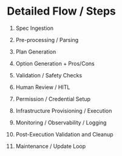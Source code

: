# Detailed Flow / Steps

1. Spec Ingestion

1. Pre-processing / Parsing

1. Plan Generation

1. Option Generation + Pros/Cons

1. Validation / Safety Checks

1. Human Review / HITL

1. Permission / Credential Setup

1. Infrastructure Provisioning / Execution

1. Monitoring / Observability / Logging

1. Post-Execution Validation and Cleanup

1. Maintenance / Update Loop